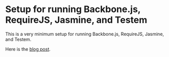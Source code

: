 # Setup for running Backbone.js, RequireJS, Jasmine, and Testem

This is a very minimum setup for running Backbone.js, RequireJS, Jasmine, and Testem.

Here is the [blog post](http://hdnrnzk.me/2013/01/09/backbone-jasmine-requirejs-and-testem).
